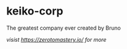 # keiko-corp
The greatest company ever created by Bruno

*visist https://zerotomastery.io/ for more*

